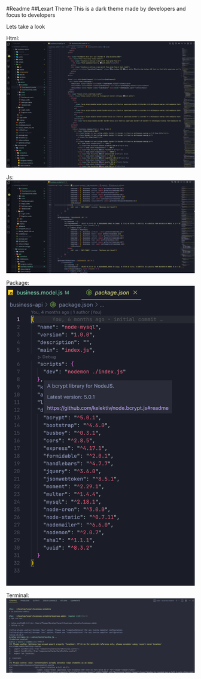 #Readme
##Lexart Theme
This is a dark theme made by developers and focus to developers

Lets take a look

Html:
![ScreenShot](images/html.png)

Js: 
![ScreenShot](images/js.png)

Package: 
![ScreenShot](images/package.png)

Terminal:
![ScreenShot](images/terminal.png)

